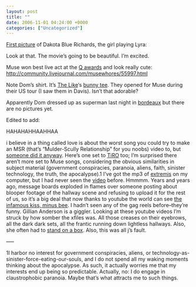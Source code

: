 ```yaml
---
layout: post
title: ""
date: 2006-11-01 04:24:00 +0000
categories: ["Uncategorized"]
---
```


[First picture](http://community.livejournal.com/jordancollege/101555.html) of Dakota Blue Richards, the girl playing Lyra:

Look at that. The movie’s going to be beautiful. I’m excited.

Muse won best live act at the [Q awards](http://uk.launch.yahoo.com/q-awards-2006/) and look really cute: http://community.livejournal.com/musewhores/55997.html

Note Dom’s shirt. It’s [The Like](http://www.ilikethelike.com)‘s [bunny tee](http://www.giantmerchandising.com/retail/web/thelike/). They opened for Muse during their US tour (I saw them in Davis). Isn’t that adorable?

Apparently Dom dressed up as superman last night in [bordeaux](http://musewiki.org/Bordeaux_Patinoire_Meriadeck_2006_%28gig%29) but there are no pictures yet.

Edited to add:

HAHAHAHHAAHHAA

i believe in a thing called love is about the worst song you could try to make an MSR (that’s “Mulder-Scully Relationship” for you noobs) video to, but [someone did it anyway](http://www.youtube.com/watch?v=sNOdONNSB0I). Here’s one set to [TiRO](http://www.youtube.com/watch?v=hWE9v0uG5JQ) too; I’m surprised there aren’t more set to Muse songs, considering the obvious similarities in subject material (government conspiracies, paranoia, aliens, faith, sinister technology, the truth, the apocalypse).1 I’ve got the mp3 of [extremis](http://en.wikipedia.org/wiki/Gillian_Anderson#Trivia) on my computer, but I had never seen the [video](http://www.youtube.com/watch?v=67LiZ0i7WRk) before. Hmmmm. Years and years ago, message boards exploded in flames over someone posting about blooper footage of the hallway scene and refusing to upload it for the rest of us, so it’s a big deal that now thanks to youtube the world can see [the infamous kiss, minus bee](http://www.youtube.com/watch?v=aUVMZSAGr9A). I hadn’t seen any of the gag reels before–they’re funny. Gillian Anderson is a giggler. Looking at these youtube videos I’m struck by how somber the xfiles was. All those creases on their eyebrows, all the dark dark sets, all the frantic running down lightless hallways. Also, she often had to [stand on a box](http://shippers.fredfarm.com/photos/folder/dgphotos2/dg14.jpg). Also, this was all j’s fault.

—–

1I harbor no interest for government conspiracies, aliens, or technology-as-sinister-force-eating-our-souls, and I do not spend all my waking moments thinking about the apocalypse. As such, it actually worries me that my interests end up being so predictable. Actually, no: I do engage in claustrophobic paranoia. Maybe that’s what attracts me to such things.